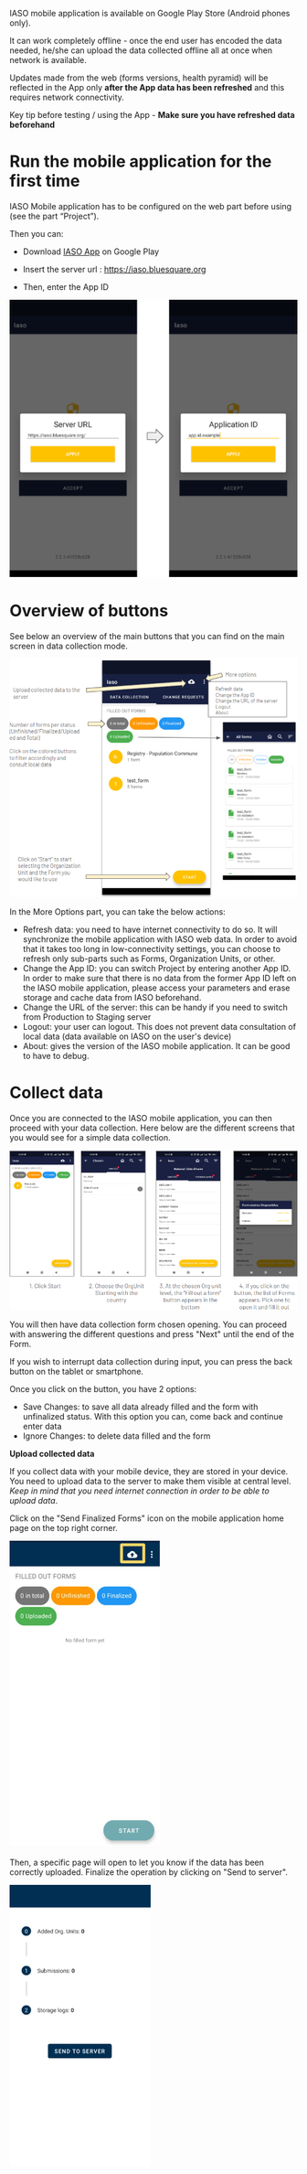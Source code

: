 IASO mobile application is available on Google Play Store (Android phones only).

It can work completely offline - once the end user has encoded the data needed, he/she can upload the data collected offline all at once when network is available.

Updates made from the web (forms versions, health pyramid) will be reflected in the App only **after the App data has been refreshed** and this requires network connectivity.

Key tip before testing / using the App - **Make sure you have refreshed data beforehand**

# Run the mobile application for the first time

IASO Mobile application has to be configured on the web part before using (see the part “Project”).

Then you can:

- Download [IASO App](https://play.google.com/store/apps/details?id=com.bluesquarehub.iaso&pcampaignid=web_share) on Google Play

- Insert the server url : https://iaso.bluesquare.org
- Then, enter the App ID 



![](attachments/iasomobileapplicationsetup.png)


# Overview of buttons

See below an overview of the main buttons that you can find on the main screen in data collection mode. 

![](attachments/mobileappbuttons.png)

In the More Options part, you can take the below actions:
- Refresh data: you need to have internet connectivity to do so. It will synchronize the mobile application with IASO web data. In order to avoid that it takes too long in low-connectivity settings, you can choose to refresh only sub-parts such as Forms, Organization Units, or other. 
- Change the App ID: you can switch Project by entering another App ID. In order to make sure that there is no data from the former App ID left on the IASO mobile application, please access your parameters and erase storage and cache data from IASO beforehand. 
- Change the URL of the server: this can be handy if you need to switch from Production to Staging server
- Logout: your user can logout. This does not prevent data consultation of local data (data available on IASO on the user's device)
- About: gives the version of the IASO mobile application. It can be good to have to debug.

# Collect data

Once you are connected to the IASO mobile application, you can then proceed with your data collection. Here below are the different screens that you would see for a simple data collection.

![alt text](attachments/datacollection.png)

You will then have data collection form chosen opening. You can proceed with answering the different questions and press "Next" until the end of the Form.

If you wish to interrupt data collection during input, you can press the back button on the tablet or smartphone.

Once you click on the button, you have 2 options:
- Save Changes: to save all data already filled and the form with unfinalized status. With this option you can, come back and continue enter data 
- Ignore Changes: to delete data filled and the form

**Upload collected data**

If you collect data with your mobile device, they are stored in your device. You need to upload data to the server to make them visible at central level. *Keep in mind that you need internet connection in order to be able to upload data*.

Click on the "Send Finalized Forms" icon on the mobile application home page on the top right corner.

![alt text](attachments/uploaddata.png)

Then, a specific page will open to let you know if the data has been correctly uploaded. Finalize the operation by clicking on "Send to server".

![alt text](attachments/sendserver.png)